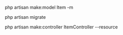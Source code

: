 php artisan make:model Item -m

php artisan migrate

php artisan make:controller ItemController --resource